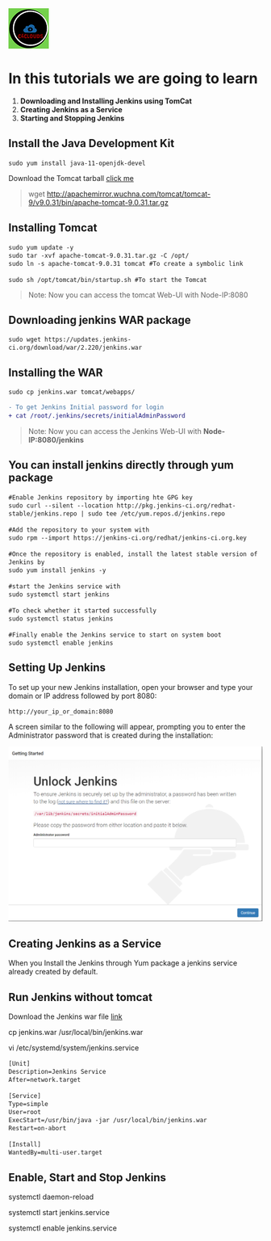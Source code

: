 
<img src="../images/c4logo.png">

# In this tutorials we are going to learn
 1. **Downloading and Installing Jenkins using TomCat**
 2. **Creating Jenkins as a Service**
 3. **Starting and Stopping Jenkins**



## Install the Java Development Kit
```code
sudo yum install java-11-openjdk-devel
``` 

Download the Tomcat tarball [click me](https://tomcat.apache.org/download-90.cgi)

>wget http://apachemirror.wuchna.com/tomcat/tomcat-9/v9.0.31/bin/apache-tomcat-9.0.31.tar.gz

## Installing Tomcat 
```code
sudo yum update -y
sudo tar -xvf apache-tomcat-9.0.31.tar.gz -C /opt/
sudo ln -s apache-tomcat-9.0.31 tomcat #To create a symbolic link

sudo sh /opt/tomcat/bin/startup.sh #To start the Tomcat
```
> Note: Now you can access the tomcat Web-UI with Node-IP:8080

## Downloading jenkins WAR package

```code
sudo wget https://updates.jenkins-ci.org/download/war/2.220/jenkins.war
```

## Installing the WAR
```code
sudo cp jenkins.war tomcat/webapps/
```
```diff
- To get Jenkins Initial password for login 
+ cat /root/.jenkins/secrets/initialAdminPassword
```
> Note: Now you can access the Jenkins Web-UI with **Node-IP:8080/jenkins**

## You can install jenkins directly through yum package
```code
#Enable Jenkins repository by importing hte GPG key
sudo curl --silent --location http://pkg.jenkins-ci.org/redhat-stable/jenkins.repo | sudo tee /etc/yum.repos.d/jenkins.repo

#Add the repository to your system with
sudo rpm --import https://jenkins-ci.org/redhat/jenkins-ci.org.key

#Once the repository is enabled, install the latest stable version of Jenkins by
sudo yum install jenkins -y

#start the Jenkins service with
sudo systemctl start jenkins

#To check whether it started successfully
sudo systemctl status jenkins

#Finally enable the Jenkins service to start on system boot
sudo systemctl enable jenkins
```

## Setting Up Jenkins
To set up your new Jenkins installation, open your browser and type your domain or IP address followed by port 8080:

```code
http://your_ip_or_domain:8080
```
A screen similar to the following will appear, prompting you to enter the Administrator password that is created during the installation:

<img src="../images/Unlock-Jenkins.PNG">

## Creating Jenkins as a Service
When you Install the Jenkins through Yum package a jenkins service already created by default.

## Run Jenkins without tomcat

Download the Jenkins war file [link](http://mirrors.jenkins.io/war-stable)

cp jenkins.war /usr/local/bin/jenkins.war

vi /etc/systemd/system/jenkins.service

```
[Unit]
Description=Jenkins Service
After=network.target

[Service]
Type=simple
User=root
ExecStart=/usr/bin/java -jar /usr/local/bin/jenkins.war
Restart=on-abort

[Install]
WantedBy=multi-user.target
```

## Enable, Start and Stop Jenkins
systemctl daemon-reload 

systemctl start jenkins.service

systemctl enable jenkins.service



 
  



